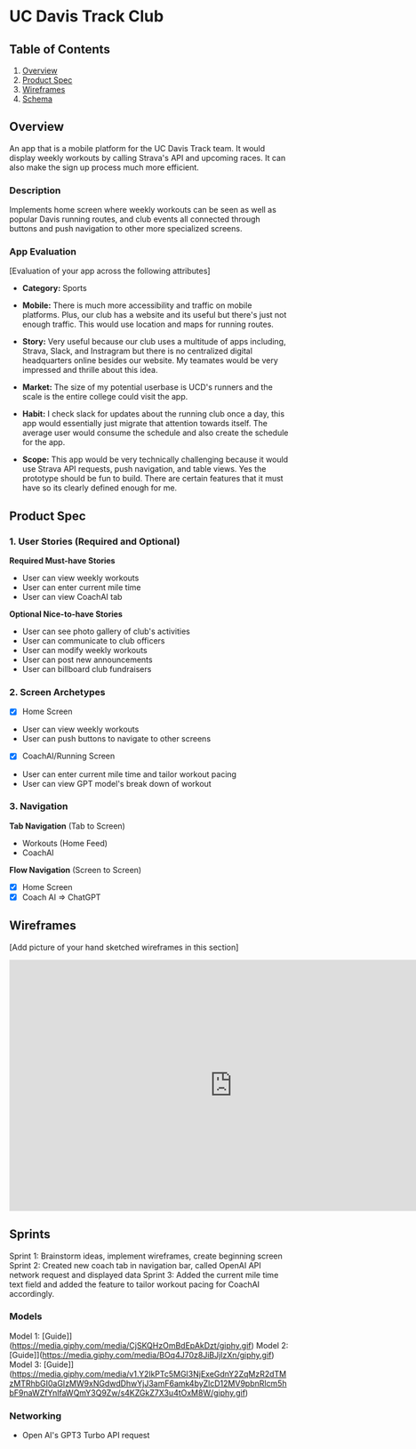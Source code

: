 

# UC Davis Track Club

## Table of Contents

1. [Overview](#Overview)
2. [Product Spec](#Product-Spec)
3. [Wireframes](#Wireframes)
4. [Schema](#Schema)

## Overview
An app that is a mobile platform for the UC Davis Track team. It would display weekly workouts by calling Strava's API and upcoming races. It can also make the sign up process much more efficient.
### Description

Implements home screen where weekly workouts can be seen as well as popular Davis running routes, and club events all connected through buttons and push navigation to other more specialized screens. 

### App Evaluation

[Evaluation of your app across the following attributes]
- **Category:** Sports
- **Mobile:** There is much more accessibility and traffic on mobile platforms. Plus, our club has a website and its useful but there's just not enough traffic. This would use location and maps for running routes.

- **Story:** Very useful because our club uses a multitude of apps including, Strava, Slack, and Instragram but there is no centralized digital headquarters online besides our website. My teamates would be very impressed and thrille about this idea.
- **Market:** The size of my potential userbase is UCD's runners and the scale is the entire college could visit the app.
- **Habit:** I check slack for updates about the running club once a day, this app would essentially just migrate that attention towards itself. The average user would consume the schedule and also create the schedule for the app.

- **Scope:** This app would be very technically challenging because it would use Strava API requests, push navigation, and table views. Yes the prototype should be fun to build. There are certain features that it must have so its clearly defined enough for me.

## Product Spec

### 1. User Stories (Required and Optional)

**Required Must-have Stories**

* User can view weekly workouts
* User can enter current mile time
* User can view CoachAI tab


**Optional Nice-to-have Stories**

* User can see photo gallery of club's activities
* User can communicate to club officers
* User can modify weekly workouts
* User can post new announcements 
* User can billboard club fundraisers

### 2. Screen Archetypes

- [X] Home Screen
* User can view weekly workouts
* User can push buttons to navigate to other screens
- [X] CoachAI/Running Screen
* User can enter current mile time and tailor workout pacing
* User can view GPT model's break down of workout

### 3. Navigation

**Tab Navigation** (Tab to Screen)

* Workouts (Home Feed)
* CoachAI

**Flow Navigation** (Screen to Screen)

- [X] Home Screen
- [X] Coach AI
   => ChatGPT

## Wireframes

[Add picture of your hand sketched wireframes in this section]
<iframe style="border: 1px solid rgba(0, 0, 0, 0.1);" width="800" height="450" src="https://www.figma.com/embed?embed_host=share&url=https%3A%2F%2Fwww.figma.com%2Ffile%2FEvGWQinbpm5G1HUY0XriOe%2FUCD-TF-Club%3Ftype%3Ddesign%26node-id%3D0%253A1%26mode%3Ddesign%26t%3D1HU8Wo0BuH7MjZx0-1" allowfullscreen></iframe>

## Sprints
Sprint 1: Brainstorm ideas, implement wireframes, create beginning screen
Sprint 2: Created new coach tab in navigation bar, called OpenAI API network request and displayed data
Sprint 3: Added the current mile time text field and added the feature to tailor workout pacing for CoachAI accordingly.

### Models

Model 1: [Guide]](https://media.giphy.com/media/CjSKQHzOmBdEpAkDzt/giphy.gif)
Model 2: [Guide]](https://media.giphy.com/media/BOq4J70z8JiBJjIzXn/giphy.gif)
Model 3: [Guide]](https://media.giphy.com/media/v1.Y2lkPTc5MGI3NjExeGdnY2ZqMzR2dTMzMTRhbGI0aGIzMW9xNGdwdDhwYjJ3amF6amk4byZlcD12MV9pbnRlcm5hbF9naWZfYnlfaWQmY3Q9Zw/s4KZGkZ7X3u4tOxM8W/giphy.gif)
### Networking

- Open AI's GPT3 Turbo API request
